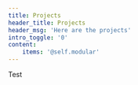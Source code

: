 ```yaml
---
title: Projects
header_title: Projects
header_msg: 'Here are the projects'
intro_toggle: '0'
content:
    items: '@self.modular'
---
```


Test